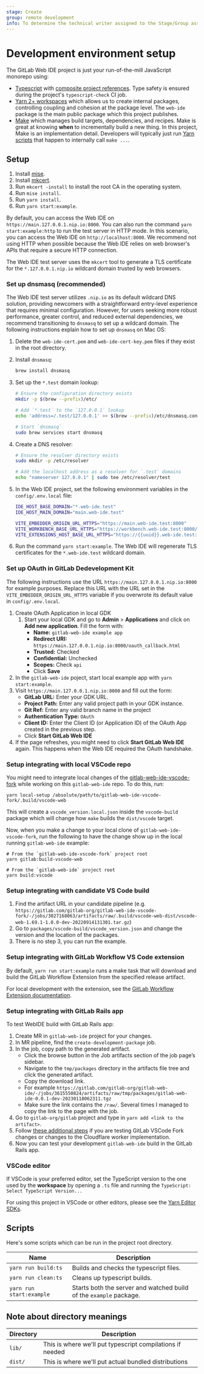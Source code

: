 ```yaml
---
stage: Create
group: remote development
info: To determine the technical writer assigned to the Stage/Group associated with this page, see https://about.gitlab.com/handbook/product/ux/technical-writing/#assignments
---
```


# Development environment setup

The GitLab Web IDE project is just your run-of-the-mill JavaScript monorepo using:

- [Typescript](https://www.typescriptlang.org/) with [composite project references](https://www.typescriptlang.org/docs/handbook/project-references.html#composite). Type safety is ensured during the project's `typescript-check` CI job.
- [Yarn 2+ workspaces](https://yarnpkg.com/features/workspaces) which allows us to create internal packages, controlling
  coupling and cohesion at the package level. The `web-ide` package is the main public package which this project publishes.
- [Make](https://www.gnu.org/software/make/manual/html_node/Introduction.html) which manages build targets, dependencies, and
  recipes. Make is great at knowing **when** to incrementally build a new thing. In this project, Make is an implementation
  detail. Developers will typically just run [Yarn scripts](#scripts) that happen to internally call `make ...`.

## Setup

1. Install [mise](https://mise.jdx.dev/installing-mise.html).
1. Install [mkcert](https://github.com/FiloSottile/mkcert).
1. Run `mkcert -install` to install the root CA in the operating system.
1. Run `mise install`.
1. Run `yarn install`.
1. Run `yarn start:example`.

By default, you can access the Web IDE on `https://main.127.0.0.1.nip.io:8000`. You can
also run the command `yarn start:example:http` to run the test server in HTTP mode.
In this scenario, you can access the Web IDE on `http://localhost:8000`. We recommend
not using HTTP when possible because the Web IDE relies on web browser's APIs that
require a secure HTTP connection.

The Web IDE test server uses the `mkcert` tool to generate a TLS certificate for the `*.127.0.0.1.nip.io`
wildcard domain trusted by web browsers.

### Set up dnsmasq (recommended)

The Web IDE test server utilizes `.nip.io` as its default wildcard DNS solution, providing newcomers
with a straightforward entry-level experience that requires minimal configuration. However, for users
seeking more robust performance, greater control, and reduced external dependencies,
we recommend transitioning to `dnsmasq` to set up a wildcard domain. The following instructions
explain how to set up `dnsmasq` on Mac OS:

1. Delete the `web-ide-cert.pem` and `web-ide-cert-key.pem` files if they exist in the root directory.

1. Install `dnsmasq`:

   ```bash
   brew install dnsmasq
   ```

1. Set up the `*.test` domain lookup:

   ```bash
   # Ensure the configuration directory exists
   mkdir -p $(brew --prefix)/etc/

   # Add `*.test` to the `127.0.0.1` lookup
   echo 'address=/.test/127.0.0.1' >> $(brew --prefix)/etc/dnsmasq.conf

   # Start `dnsmasq`
   sudo brew services start dnsmasq
   ```

1. Create a DNS resolver:

   ```bash
   # Ensure the resolver directory exists
   sudo mkdir -p /etc/resolver

   # Add the localhost address as a resolver for `.test` domains
   echo "nameserver 127.0.0.1" | sudo tee /etc/resolver/test
   ```

1. In the Web IDE project, set the following environment variables in the `config/.env.local` file:

   ```bash
   IDE_HOST_BASE_DOMAIN="*.web-ide.test"
   IDE_HOST_MAIN_DOMAIN="main.web-ide.test"

   VITE_EMBEDDER_ORIGIN_URL_HTTPS="https://main.web-ide.test:8000"
   VITE_WORKBENCH_BASE_URL_HTTPS="https://workbench.web-ide.test:8000/web-ide/public"
   VITE_EXTENSIONS_HOST_BASE_URL_HTTPS="https://{{uuid}}.web-ide.test:8000/web-ide/public/vscode"
   ```

1. Run the command `yarn start:example`. The Web IDE will regenerate TLS certificates for the
   `*.web-ide.test` wildcard domain.

### Set up OAuth in GitLab Dedevelopment Kit

The following instructions use the URL `https://main.127.0.0.1.nip.io:8000` for example purposes. Replace
this URL with the URL set in the `VITE_EMBEDDER_ORIGIN_URL_HTTPS` variable if you overwrote its
default value in `config/.env.local`.

1. Create OAuth Application in local GDK
   1. Start your local GDK and go to **Admin** > **Applications** and click on **Add new application**. Fill the form with:
      - **Name:** `gitlab-web-ide example app`
      - **Redirect URI:** `https://main.127.0.0.1.nip.io:8000/oauth_callback.html`
      - **Trusted:** Checked
      - **Confidential:** Unchecked
      - **Scopes:** Check `api`
      - Click **Save**
1. In the `gitlab-web-ide` poject, start local example app with `yarn start:example`.
1. Visit `https://main.127.0.0.1.nip.io:8000` and fill out the form:
   - **GitLab URL:** Enter your GDK URL.
   - **Project Path:** Enter any valid project path in your GDK instance.
   - **Git Ref:** Enter any valid branch name in the project
   - **Authentication Type:** `OAuth`
   - **Client ID:** Enter the Client ID (or Application ID) of the OAuth App created in the previous step.
   - Click **Start GitLab Web IDE**
1. If the page refreshes, you might need to click **Start GitLab Web IDE** again. This happens when the Web IDE required the OAuth handshake.

### Setup integrating with local VSCode repo

You might need to integrate local changes of the [gitlab-web-ide-vscode-fork](https://gitlab.com/gitlab-org/gitlab-web-ide-vscode-fork/)
while working on this `gitlab-web-ide` repo. To do this, run:

```shell
yarn local-setup /absolute/path/to/gitlab-web-ide-vscode-fork/.build/vscode-web
```

This will create a `vscode_version.local.json` inside the `vscode-build` package which will change how
`make` builds the `dist/vscode` target.

Now, when you make a change to your local clone of `gitlab-web-ide-vscode-fork`, run the following to
have the change show up in the local running `gitlab-web-ide` example:

```shell
# From the `gitlab-web-ide-vscode-fork` project root
yarn gitlab:build-vscode-web

# From the `gitlab-web-ide` project root
yarn build:vscode
```

### Setup integrating with candidate VS Code build

1. Find the artifact URL in your candidate pipeline (e.g. `https://gitlab.com/gitlab-org/gitlab-web-ide-vscode-fork/-/jobs/3027168063/artifacts/raw/.build/vscode-web-dist/vscode-web-1.69.1-1.0.0-dev-20220914131301.tar.gz`)
1. Go to `packages/vscode-build/vscode_version.json` and change the version and the location of the packages.
1. There is no step 3, you can run the example.

### Setup integrating with GitLab Workflow VS Code extension

By default, `yarn run start:example` runs a make task that will download and build the GitLab Workflow Extension from the specified release artifact.

For local development with the extension, see the [GitLab Workflow Extension documentation](../development/gitlab-workflow-extension.md).

### Setup integrating with GitLab Rails app

To test WebIDE build with GitLab Rails app:

1. Create MR in `gitlab-web-ide` project for your changes.
1. In MR pipeline, find the `create-development-package` job.
1. In the job, copy path to the generated artifact.
   - Click the browse button in the Job artifacts section of the job page’s sidebar.
   - Navigate to the `tmp/packages` directory in the artifacts file tree and click the generated artifact.
   - Copy the download link.
   - For example `https://gitlab.com/gitlab-org/gitlab-web-ide/-/jobs/3615550824/artifacts/raw/tmp/packages/gitlab-web-ide-0.0.1-dev-20230118062311.tgz`
   - Make sure the link contains the `/raw/`. Several times I managed to copy the link to the page with the job.
1. Go to `gitlab-org/gitlab` project and type in `yarn add <link to the artifact>`.
1. Follow [these additional steps](./web-ide-releases.md#local-testing) if you are testing GitLab VSCode Fork changes or changes to the Cloudflare worker implementation.
1. Now you can test your development `gitlab-web-ide` build in the GitLab Rails app.

### VSCode editor

If VSCode is your preferred editor, set the TypeScript version to the one used by the
**workspace** by opening a `.ts` file and running the `TypeScript: Select TypeScript Version...`

For using this project in VSCode or other editors, please see the
[Yarn Editor SDKs](#yarn-editor-sdks).

## Scripts

Here's some scripts which can be run in the project root directory.

| Name                     | Description                                                        |
| ------------------------ | ------------------------------------------------------------------ |
| `yarn run build:ts`      | Builds and checks the typescript files.                            |
| `yarn run clean:ts`      | Cleans up typescript builds.                                       |
| `yarn run start:example` | Starts both the server and watched build of the `example` package. |

## Note about directory meanings

| Directory | Description                                               |
| --------- | --------------------------------------------------------- |
| `lib/`    | This is where we'll put typescript compilations if needed |
| `dist/`   | This is where we'll put actual bundled distributions      |
